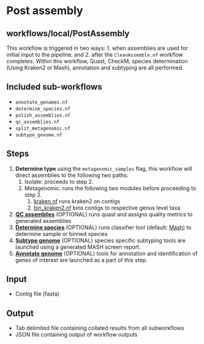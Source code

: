 # Post assembly
## workflows/local/PostAssembly

This workflow is triggered in two ways: 1. when assemblies are used for initial input to the pipeline; and 2. after the `CleanAssemble.nf` workflow completes. Within this workflow, Quast, CheckM, species determination (Using Kraken2 or Mash), annotation and subtyping are all performed.

## Included sub-workflows

- `annotate_genomes.nf`
- `determine_species.nf`
- `polish_assemblies.nf`
- `qc_assemblies.nf`
- `split_metagenomic.nf`
- `subtype_genome.nf`

## Steps
1. **Determine type** using the `metagenomic_samples` flag, this workflow will direct assemblies to the following two paths:    
	1. Isolate: proceeds to step 2.   
	2. Metagenomic: runs the following two modules before proceeding to step 2.    
        1.	[kraken.nf](https://github.com/phac-nml/mikrokondo/blob/main/modules/local/kraken.nf) runs kraken2 on contigs    
        2.	[bin_kraken2.nf](https://github.com/phac-nml/mikrokondo/blob/main/modules/local/bin_kraken2.nf) bins contigs to respective genus level taxa    
2. **[QC assemblies](/subworkflows/qc_assembly)** (OPTIONAL) runs quast and assigns quality metrics to generated assemblies
3. **[Determine species](/subworkflows/determine_species)** (OPTIONAL) runs classifier tool (default: [Mash](https://github.com/marbl/Mash)) to determine sample or binned species
4. **[Subtype genome](/subworkflows/subtype_genome)** (OPTIONAL) species specific subtyping tools are launched using a generated MASH screen report.
5. **[Annotate genome](/subworkflows/genomes_annotate)** (OPTIONAL) tools for annotation and identification of genes of interest are launched as a part of this step.

## Input
- Contig file (fasta)

## Output
- Tab delimited file containing collated results from all subworkflows <!-- No idea if this is right -->
- JSON file containing output of workflow outputs
